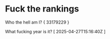 # Fuck the rankings

Who the hell am I?
{ 33179229 }

What fucking year is it?
[ 2025-04-27T15:16:40Z ]
